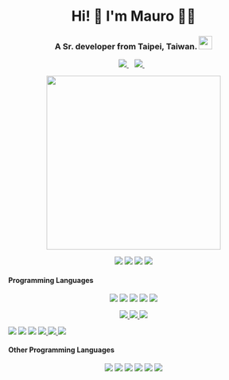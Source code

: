 <h1 align='center'>
  Hi! 👋 I'm Mauro 👨‍💻
</h1>

<h3 align='center'>
  A Sr. developer from Taipei, Taiwan. <img src="https://user-images.githubusercontent.com/5679180/79618120-0daffb80-80be-11ea-819e-d2b0fa904d07.gif" width="27px">
</h3>

<p align='center'>  
  <a href="https://www.linkedin.com/in/mauro-ghiani-46010543/">
    <img src="https://img.shields.io/badge/linkedin-%230077B5.svg?&style=for-the-badge&logo=linkedin&logoColor=white" />
  </a>&nbsp;&nbsp;
  <a href="https://twitter.com/loddity">
    <img src="https://img.shields.io/badge/twitter-%23E4405F.svg?&style=for-the-badge&logo=instagram&logoColor=white" />        
  </a>&nbsp;&nbsp;
</p>
 

<p align="center">
  <a href="#"><img src="https://github-readme-stats.vercel.app/api?username=janmaru&show_icons=true&count_private=true&theme=dark" width="350"></a>
</p>

<p align="center">
<a href="#"><img src="https://img.shields.io/badge/dotnet-net%23239120.svg?&style=for-the-badge&logo=dot-net&logoColor=white" /></a>
<a href="#"><img src="https://img.shields.io/badge/c%20sharp-%23239120.svg?&style=for-the-badge&logo=c%20sharp&logoColor=white" /></a>
<a href="#"><a href="#"><img src="https://img.shields.io/badge/Microsoft%20Azure-0089D6?logo=microsoft-azure&logoColor=white&style=for-the-badge"/></a> 
<a href="#"><img src="https://img.shields.io/badge/Microsoft%20SQL%20Server-CC2927?logo=microsoft-sql-server&logoColor=white&style=for-the-badge"/></a> 
</p>

<h4>Programming Languages</h4>
<p align="center"> 
<a href="#"><img src="https://img.shields.io/badge/typescript%20-%23007ACC.svg?&style=for-the-badge&logo=typescript&logoColor=white"/></a>
<a href="#"><img src="https://img.shields.io/badge/javascript-%23F7DF1E.svg?&style=for-the-badge&logo=javascript&logoColor=black" /></a>
<a href="#"><img src="https://img.shields.io/badge/css-%23239120.svg?&style=for-the-badge&logo=css3&logoColor=white" /></a>
<a href="#"><img src="https://img.shields.io/badge/html-%23239120.svg?&style=for-the-badge&logo=html5&logoColor=white" /></a>
<a href="#"><img src="https://img.shields.io/badge/angular%20-%23DD0031.svg?&style=for-the-badge&logo=angular&logoColor=white"/>   </a>
</p>



<p align='center'>
<a href="#"><img src="https://img.shields.io/badge/node.js%20-%2343853D.svg?&style=for-the-badge&logo=node.js&logoColor=white"/> </a>
<a href="#"><img src="https://img.shields.io/badge/html5%20-%23E34F26.svg?&style=for-the-badge&logo=html5&logoColor=white"/> </a>
<a href="#"><img src="https://img.shields.io/badge/c++%20-%2300599C.svg?&style=for-the-badge&logo=c%2B%2B&logoColor=white"/> </a> 

<a href="#"><img src="https://img.shields.io/badge/express.js%20-%23404d59.svg?&style=for-the-badge"/></a>
<a href="#"><img src="https://img.shields.io/badge/bootstrap%20-%23563D7C.svg?&style=for-the-badge&logo=bootstrap&logoColor=white"/></a>
<a href="#"><img src="https://img.shields.io/badge/jquery%20-%230769AD.svg?&style=for-the-badge&logo=jquery&logoColor=white"/></a>
<a href="#"><img src="https://img.shields.io/badge/Microsoft%20Excel-217346?logo=microsoft-excel&logoColor=white&style=for-the-badge"/> </a>
<a href="#"><img src="https://img.shields.io/badge/Microsoft%20PowerPoint-B7472A?logo=microsoft-powerpoint&logoColor=white&style=for-the-badge"/> </a>
<a href="#"><img src="https://img.shields.io/badge/Microsoft%20Office-D83B01?logo=microsoft-office&logoColor=white&style=for-the-badge"/>  </a>
</p>

<h4>Other Programming Languages</h4>
<p align="center">
<a href="#"><img src="https://img.shields.io/badge/java-%23ED8B00.svg?&style=for-the-badge&logo=java&logoColor=white"/></a>
<a href="#"><img src="https://img.shields.io/badge/php-%23777BB4.svg?&style=for-the-badge&logo=php&logoColor=white"/></a>
<a href="#"><img src="https://img.shields.io/badge/ruby-%23CC342D.svg?&style=for-the-badge&logo=ruby&logoColor=white"/></a>
<a href="#"><img src="https://img.shields.io/badge/scala%20-%23DC322F.svg?&style=for-the-badge&logo=scala&logoColor=white"/></a>
<a href="#"><img src="https://img.shields.io/badge/dart-%230175C2.svg?&style=for-the-badge&logo=dart&logoColor=white"/></a>
<a href="#"><img src="https://img.shields.io/badge/markdown-%23000000.svg?&style=for-the-badge&logo=markdown&logoColor=white"/></a>
</p>